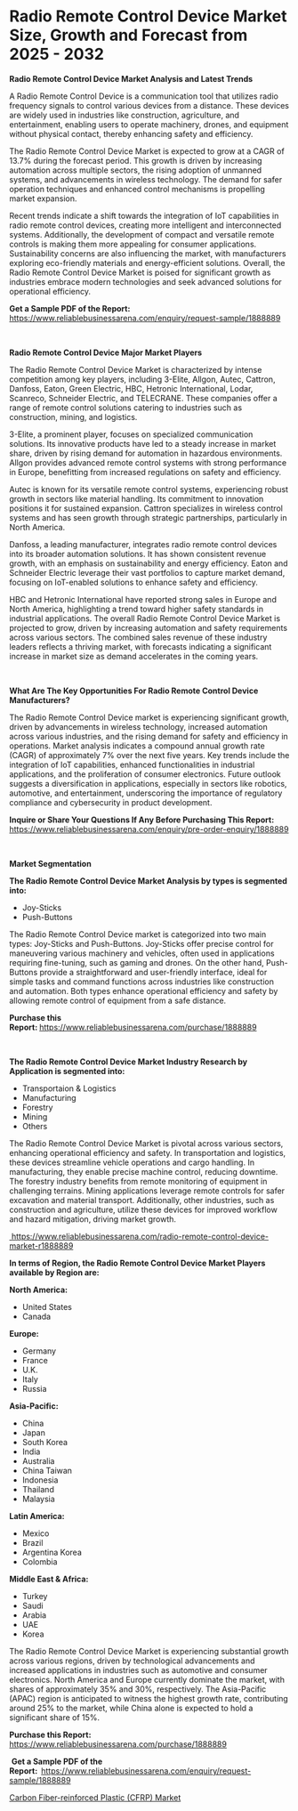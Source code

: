 <p><h1>Radio Remote Control Device Market Size, Growth and Forecast from 2025 - 2032</h1></p><p><strong>Radio Remote Control Device Market Analysis and Latest Trends</strong></p>
<p><p>A Radio Remote Control Device is a communication tool that utilizes radio frequency signals to control various devices from a distance. These devices are widely used in industries like construction, agriculture, and entertainment, enabling users to operate machinery, drones, and equipment without physical contact, thereby enhancing safety and efficiency.</p><p>The Radio Remote Control Device Market is expected to grow at a CAGR of 13.7% during the forecast period. This growth is driven by increasing automation across multiple sectors, the rising adoption of unmanned systems, and advancements in wireless technology. The demand for safer operation techniques and enhanced control mechanisms is propelling market expansion. </p><p>Recent trends indicate a shift towards the integration of IoT capabilities in radio remote control devices, creating more intelligent and interconnected systems. Additionally, the development of compact and versatile remote controls is making them more appealing for consumer applications. Sustainability concerns are also influencing the market, with manufacturers exploring eco-friendly materials and energy-efficient solutions. Overall, the Radio Remote Control Device Market is poised for significant growth as industries embrace modern technologies and seek advanced solutions for operational efficiency.</p></p>
<p><strong>Get a Sample PDF of the Report:&nbsp;</strong> <a href="https://www.reliablebusinessarena.com/enquiry/request-sample/1888889?utm_campaign=2982&utm_medium=2&utm_source=Github&utm_content=ia&utm_term=28032025&utm_id=radio-remote-control-device">https://www.reliablebusinessarena.com/enquiry/request-sample/1888889</a></p>
<p>&nbsp;</p>
<p><strong>Radio Remote Control Device Major Market Players</strong></p>
<p><p>The Radio Remote Control Device Market is characterized by intense competition among key players, including 3-Elite, Allgon, Autec, Cattron, Danfoss, Eaton, Green Electric, HBC, Hetronic International, Lodar, Scanreco, Schneider Electric, and TELECRANE. These companies offer a range of remote control solutions catering to industries such as construction, mining, and logistics.</p><p>3-Elite, a prominent player, focuses on specialized communication solutions. Its innovative products have led to a steady increase in market share, driven by rising demand for automation in hazardous environments. Allgon provides advanced remote control systems with strong performance in Europe, benefitting from increased regulations on safety and efficiency.</p><p>Autec is known for its versatile remote control systems, experiencing robust growth in sectors like material handling. Its commitment to innovation positions it for sustained expansion. Cattron specializes in wireless control systems and has seen growth through strategic partnerships, particularly in North America.</p><p>Danfoss, a leading manufacturer, integrates radio remote control devices into its broader automation solutions. It has shown consistent revenue growth, with an emphasis on sustainability and energy efficiency. Eaton and Schneider Electric leverage their vast portfolios to capture market demand, focusing on IoT-enabled solutions to enhance safety and efficiency.</p><p>HBC and Hetronic International have reported strong sales in Europe and North America, highlighting a trend toward higher safety standards in industrial applications. The overall Radio Remote Control Device Market is projected to grow, driven by increasing automation and safety requirements across various sectors. The combined sales revenue of these industry leaders reflects a thriving market, with forecasts indicating a significant increase in market size as demand accelerates in the coming years.</p></p>
<p>&nbsp;</p>
<p><strong>What Are The Key Opportunities For Radio Remote Control Device Manufacturers?</strong></p>
<p><p>The Radio Remote Control Device market is experiencing significant growth, driven by advancements in wireless technology, increased automation across various industries, and the rising demand for safety and efficiency in operations. Market analysis indicates a compound annual growth rate (CAGR) of approximately 7% over the next five years. Key trends include the integration of IoT capabilities, enhanced functionalities in industrial applications, and the proliferation of consumer electronics. Future outlook suggests a diversification in applications, especially in sectors like robotics, automotive, and entertainment, underscoring the importance of regulatory compliance and cybersecurity in product development.</p></p>
<p><strong>Inquire or Share Your Questions If Any Before Purchasing This Report:</strong> <a href="https://www.reliablebusinessarena.com/enquiry/pre-order-enquiry/1888889?utm_campaign=2982&utm_medium=2&utm_source=Github&utm_content=ia&utm_term=28032025&utm_id=radio-remote-control-device">https://www.reliablebusinessarena.com/enquiry/pre-order-enquiry/1888889</a></p>
<p>&nbsp;</p>
<p><strong>Market Segmentation</strong></p>
<p><strong>The Radio Remote Control Device Market Analysis by types is segmented into:</strong></p>
<p><ul><li>Joy-Sticks</li><li>Push-Buttons</li></ul></p>
<p><p>The Radio Remote Control Device market is categorized into two main types: Joy-Sticks and Push-Buttons. Joy-Sticks offer precise control for maneuvering various machinery and vehicles, often used in applications requiring fine-tuning, such as gaming and drones. On the other hand, Push-Buttons provide a straightforward and user-friendly interface, ideal for simple tasks and command functions across industries like construction and automation. Both types enhance operational efficiency and safety by allowing remote control of equipment from a safe distance.</p></p>
<p><strong>Purchase this Report:&nbsp;</strong><a href="https://www.reliablebusinessarena.com/purchase/1888889?utm_campaign=2982&utm_medium=2&utm_source=Github&utm_content=ia&utm_term=28032025&utm_id=radio-remote-control-device">https://www.reliablebusinessarena.com/purchase/1888889</a></p>
<p>&nbsp;</p>
<p><strong>The Radio Remote Control Device Market Industry Research by Application is segmented into:</strong></p>
<p><ul><li>Transportaion & Logistics</li><li>Manufacturing</li><li>Forestry</li><li>Mining</li><li>Others</li></ul></p>
<p><p>The Radio Remote Control Device Market is pivotal across various sectors, enhancing operational efficiency and safety. In transportation and logistics, these devices streamline vehicle operations and cargo handling. In manufacturing, they enable precise machine control, reducing downtime. The forestry industry benefits from remote monitoring of equipment in challenging terrains. Mining applications leverage remote controls for safer excavation and material transport. Additionally, other industries, such as construction and agriculture, utilize these devices for improved workflow and hazard mitigation, driving market growth.</p></p>
<p><a href="https://www.reliablebusinessarena.com/radio-remote-control-device-market-r1888889?utm_campaign=2982&utm_medium=2&utm_source=Github&utm_content=ia&utm_term=28032025&utm_id=radio-remote-control-device">&nbsp;https://www.reliablebusinessarena.com/radio-remote-control-device-market-r1888889</a></p>
<p><strong>In terms of Region, the Radio Remote Control Device Market Players available by Region are:</strong></p>
<p>
    <p> <strong> North America: </strong>
        <ul>
            <li>United States</li>
            <li>Canada</li>
        </ul>
        </p> 
    <p> <strong> Europe: </strong>
        <ul>
            <li>Germany</li>
            <li>France</li>
            <li>U.K.</li>
            <li>Italy</li>
            <li>Russia</li>
        </ul>
        </p> 
    <p> <strong> Asia-Pacific: </strong>
        <ul>
            <li>China</li>
            <li>Japan</li>
            <li>South Korea</li>
            <li>India</li>
            <li>Australia</li>
            <li>China Taiwan</li>
            <li>Indonesia</li>
            <li>Thailand</li>
            <li>Malaysia</li>
        </ul>
        </p> 
    <p> <strong> Latin America: </strong>
        <ul>
            <li>Mexico</li>
            <li>Brazil</li>
            <li>Argentina Korea</li>
            <li>Colombia</li>
        </ul>
        </p> 
    <p> <strong> Middle East & Africa: </strong>
        <ul>
            <li>Turkey</li>
            <li>Saudi</li>
            <li>Arabia</li>
            <li>UAE</li>
            <li>Korea</li>
        </ul>
    </p>
    </p>
<p><p>The Radio Remote Control Device Market is experiencing substantial growth across various regions, driven by technological advancements and increased applications in industries such as automotive and consumer electronics. North America and Europe currently dominate the market, with shares of approximately 35% and 30%, respectively. The Asia-Pacific (APAC) region is anticipated to witness the highest growth rate, contributing around 25% to the market, while China alone is expected to hold a significant share of 15%.</p></p>
<p><strong>Purchase this Report: </strong><a href="https://www.reliablebusinessarena.com/purchase/1888889?utm_campaign=2982&utm_medium=2&utm_source=Github&utm_content=ia&utm_term=28032025&utm_id=radio-remote-control-device">https://www.reliablebusinessarena.com/purchase/1888889</a></p>
<p>&nbsp;<strong>Get a Sample PDF of the Report:&nbsp;&nbsp;</strong><a href="https://www.reliablebusinessarena.com/enquiry/request-sample/1888889?utm_campaign=2982&utm_medium=2&utm_source=Github&utm_content=ia&utm_term=28032025&utm_id=radio-remote-control-device">https://www.reliablebusinessarena.com/enquiry/request-sample/1888889</a></p>
<p><strong></strong></p>
<p><p><a href="https://github.com/deyniphytic/Market-Research-Report-List-1/blob/main/carbon-fiber-reinforced-plastic-cfrp-market.md?utm_campaign=2982&utm_medium=2&utm_source=Github&utm_content=ia&utm_term=28032025&utm_id=radio-remote-control-device">Carbon Fiber-reinforced Plastic  (CFRP) Market</a></p></p>